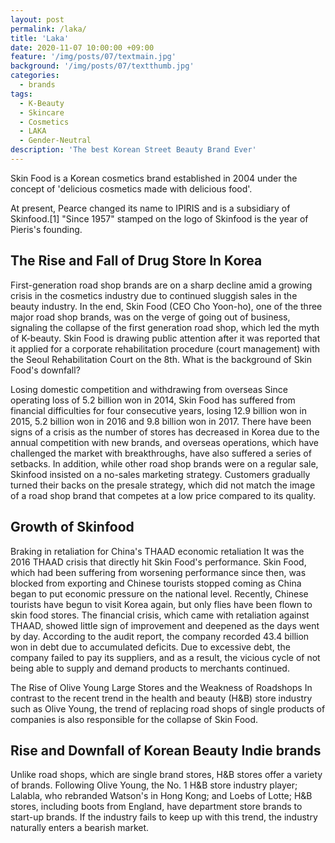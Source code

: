 ```yaml
---
layout: post
permalink: /laka/
title: 'Laka'
date: 2020-11-07 10:00:00 +09:00
feature: '/img/posts/07/textmain.jpg'
background: '/img/posts/07/textthumb.jpg'
categories:
  - brands
tags:
  - K-Beauty
  - Skincare
  - Cosmetics
  - LAKA
  - Gender-Neutral
description: 'The best Korean Street Beauty Brand Ever'
---
```


Skin Food is a Korean cosmetics brand established in 2004 under the concept of 'delicious cosmetics made with delicious food'.

At present, Pearce changed its name to IPIRIS and is a subsidiary of Skinfood.[1] "Since 1957" stamped on the logo of Skinfood is the year of Pieris's founding.


## The Rise and Fall of Drug Store In Korea

First-generation road shop brands are on a sharp decline amid a growing crisis in the cosmetics industry due to continued sluggish sales in the beauty industry. In the end, Skin Food (CEO Cho Yoon-ho), one of the three major road shop brands, was on the verge of going out of business, signaling the collapse of the first generation road shop, which led the myth of K-beauty. Skin Food is drawing public attention after it was reported that it applied for a corporate rehabilitation procedure (court management) with the Seoul Rehabilitation Court on the 8th. What is the background of Skin Food's downfall?


Losing domestic competition and withdrawing from overseas
Since operating loss of 5.2 billion won in 2014, Skin Food has suffered from financial difficulties for four consecutive years, losing 12.9 billion won in 2015, 5.2 billion won in 2016 and 9.8 billion won in 2017. There have been signs of a crisis as the number of stores has decreased in Korea due to the annual competition with new brands, and overseas operations, which have challenged the market with breakthroughs, have also suffered a series of setbacks. In addition, while other road shop brands were on a regular sale, Skinfood insisted on a no-sales marketing strategy. Customers gradually turned their backs on the presale strategy, which did not match the image of a road shop brand that competes at a low price compared to its quality.


## Growth of Skinfood

Braking in retaliation for China's THAAD economic retaliation
It was the 2016 THAAD crisis that directly hit Skin Food's performance. Skin Food, which had been suffering from worsening performance since then, was blocked from exporting and Chinese tourists stopped coming as China began to put economic pressure on the national level. Recently, Chinese tourists have begun to visit Korea again, but only flies have been flown to skin food stores. The financial crisis, which came with retaliation against THAAD, showed little sign of improvement and deepened as the days went by day. According to the audit report, the company recorded 43.4 billion won in debt due to accumulated deficits. Due to excessive debt, the company failed to pay its suppliers, and as a result, the vicious cycle of not being able to supply and demand products to merchants continued.



The Rise of Olive Young Large Stores and the Weakness of Roadshops
In contrast to the recent trend in the health and beauty (H&B) store industry such as Olive Young, the trend of replacing road shops of single products of companies is also responsible for the collapse of Skin Food.



## Rise and Downfall of Korean Beauty Indie brands

Unlike road shops, which are single brand stores, H&B stores offer a variety of brands. Following Olive Young, the No. 1 H&B store industry player; Lalabla, who rebranded Watson's in Hong Kong; and Loebs of Lotte; H&B stores, including boots from England, have department store brands to start-up brands. If the industry fails to keep up with this trend, the industry naturally enters a bearish market.
